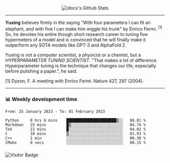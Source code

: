 <div align="center">
    <img align="center" src="https://github-readme-stats.vercel.app/api?username=idocx&show_icons=true&count_private=true&hide_border=true" alt="idocx's Github Stats"></img>
</div>

---

**Yuxing** believes firmly in the saying "With four parameters I can fit an elephant, and with five I can make him wiggle his trunk" by Enrico Fermi. <sup>[1]</sup> So, he devotes his entire though short research career to tuning five hypermeters of a model and is convinced that he will finally make it outperform any SOTA models like GPT-3 and AlphaFold 2.

Yuxing is not a computer scientist, a physicist or a chemist, but a *HYPERPARAMETER TUNING SCIENTIST*. "That makes a lot of difference. Hyperparameter tuning is the technique that changes our life, especially before pulishing a paper.", he said.

[1] Dyson, F. A meeting with Enrico Fermi. Nature 427, 297 (2004).


---

### 📊 Weekly development time
<!--START_SECTION:waka-->

```text
From: 25 January 2023 - To: 01 February 2023

Python     8 hrs 6 mins    ██████████████████████▒░░   88.81 %
Markdown   25 mins         █▒░░░░░░░░░░░░░░░░░░░░░░░   04.74 %
TeX        22 mins         █░░░░░░░░░░░░░░░░░░░░░░░░   04.02 %
C          10 mins         ▒░░░░░░░░░░░░░░░░░░░░░░░░   01.93 %
C++        1 min           ░░░░░░░░░░░░░░░░░░░░░░░░░   00.30 %
CMake      0 secs          ░░░░░░░░░░░░░░░░░░░░░░░░░   00.15 %
```

<!--END_SECTION:waka-->

### 

![Visitor Badge](https://visitor-badge.laobi.icu/badge?page_id=idocx.idocx)